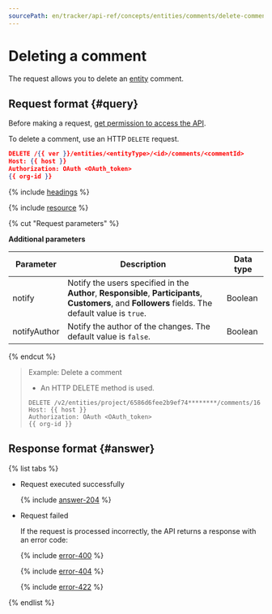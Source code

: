 ```yaml
---
sourcePath: en/tracker/api-ref/concepts/entities/comments/delete-comment.md
---
```

# Deleting a comment

The request allows you to delete an [entity](../about-entities.md) comment.

## Request format {#query}

Before making a request, [get permission to access the API](../../access.md).

To delete a comment, use an HTTP `DELETE` request.

```json
DELETE /{{ ver }}/entities/<entityType>/<id>/comments/<commentId>
Host: {{ host }}
Authorization: OAuth <OAuth_token>
{{ org-id }}
```

{% include [headings](../../../../_includes/tracker/api/headings.md) %}

{% include [resource](../../../../_includes/tracker/api/resource-entity-comment.md) %}

{% cut "Request parameters" %}

**Additional parameters**

| Parameter | Description | Data type |
-------- | -------- | ----------
| notify | Notify the users specified in the **Author**, **Responsible**, **Participants**, **Customers**, and **Followers** fields. The default value is `true`. | Boolean |
| notifyAuthor | Notify the author of the changes. The default value is `false`. | Boolean |

{% endcut %}

> Example: Delete a comment
>
> - An HTTP DELETE method is used.
>
> ```
> DELETE /v2/entities/project/6586d6fee2b9ef74********/comments/16
> Host: {{ host }}
> Authorization: OAuth <OAuth_token>
> {{ org-id }}
> ```

## Response format {#answer}

{% list tabs %}

- Request executed successfully

   {% include [answer-204](../../../../_includes/tracker/api/answer-204.md) %}

- Request failed

   If the request is processed incorrectly, the API returns a response with an error code:

   {% include [error-400](../../../../_includes/tracker/api/answer-error-400.md) %}

   {% include [error-404](../../../../_includes/tracker/api/answer-error-404.md) %}

   {% include [error-422](../../../../_includes/tracker/api/answer-error-422.md) %}

{% endlist %}
